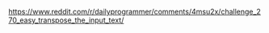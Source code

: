 https://www.reddit.com/r/dailyprogrammer/comments/4msu2x/challenge_270_easy_transpose_the_input_text/

